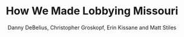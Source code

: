 ---
title: "How We Made Lobbying Missouri"
description: "The design process and code behind the NPR / St. Louis Public Radio campaign finance project."
external_site: "Published At Source (source.opennews.org)"
external_url: http://source.opennews.org/en-US/articles/how-we-made-lobbying-missouri/
author: Danny DeBelius, Christopher Groskopf, Erin Kissane and Matt Stiles
email: nprapps@npr.org
twitter: nprapps 
---
